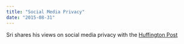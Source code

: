 ```yaml
---
title: "Social Media Privacy"
date: "2015-08-31"
---
```

Sri shares his views on social media privacy with the [Huffington Post](http://www.huffingtonpost.com.au/2015/08/27/facial-recognition-police_n_8052276.html)